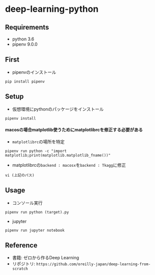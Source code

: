 # deep-learning-python

## Requirements
- python 3.6
- pipenv 9.0.0

## First
- pipenvのインストール

```
pip install pipenv
```

## Setup
- 仮想環境にpythonのパッケージをインストール

```
pipenv install
```

#### macosの場合matplotlib使うためにmatplotlibrcを修正する必要がある
- `matplotlibrc`の場所を特定

```
pipenv run python -c "import matplotlib;print(matplotlib.matplotlib_fname())"
```

- matplotlibrcの`backend : macosx`を`backend : Tkagg`に修正

```
vi (上記のパス)
```

## Usage
- コンソール実行

```
pipenv run python (target).py
```

- jupyter

```
pipenv run jupyter notebook
```

## Reference
- 書籍: ゼロから作るDeep Learning
- リポジトリ: `https://github.com/oreilly-japan/deep-learning-from-scratch`
